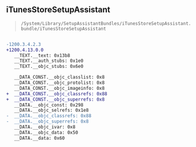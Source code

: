 ## iTunesStoreSetupAssistant

> `/System/Library/SetupAssistantBundles/iTunesStoreSetupAssistant.bundle/iTunesStoreSetupAssistant`

```diff

-1200.3.4.2.3
+1200.4.13.0.0
   __TEXT.__text: 0x13b8
   __TEXT.__auth_stubs: 0x1e0
   __TEXT.__objc_stubs: 0x6e0

   __DATA_CONST.__objc_classlist: 0x8
   __DATA_CONST.__objc_protolist: 0x8
   __DATA_CONST.__objc_imageinfo: 0x8
+  __DATA_CONST.__objc_classrefs: 0x88
+  __DATA_CONST.__objc_superrefs: 0x8
   __DATA.__objc_const: 0x298
   __DATA.__objc_selrefs: 0x1e8
-  __DATA.__objc_classrefs: 0x88
-  __DATA.__objc_superrefs: 0x8
   __DATA.__objc_ivar: 0x8
   __DATA.__objc_data: 0x50
   __DATA.__data: 0x60

```
